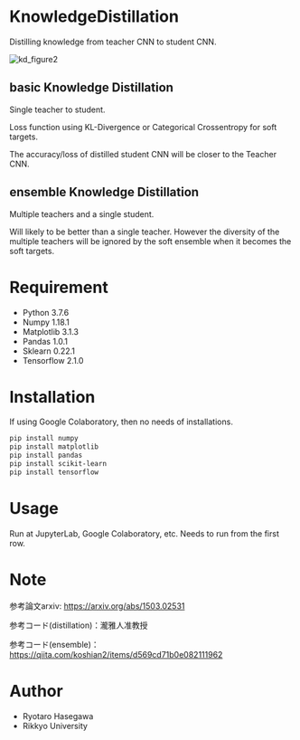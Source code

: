 # KnowledgeDistillation
 
Distilling knowledge from teacher CNN to student CNN.

![kd_figure2](https://user-images.githubusercontent.com/65751048/129522599-0a34fcbc-1a21-4a62-ba16-98f60f346da8.png)
 
## basic Knowledge Distillation
Single teacher to student.

Loss function using KL-Divergence or Categorical Crossentropy for soft targets.

The accuracy/loss of distilled student CNN will be closer to the Teacher CNN.

## ensemble Knowledge Distillation
Multiple teachers and a single student.

Will likely to be better than a single teacher. However the diversity of the multiple teachers will be ignored by the soft ensemble when it becomes the soft targets.

 
# Requirement
 
* Python 3.7.6
* Numpy 1.18.1
* Matplotlib 3.1.3
* Pandas 1.0.1
* Sklearn 0.22.1
* Tensorflow 2.1.0
 
# Installation
 
If using Google Colaboratory, then no needs of installations.
 
```bash
pip install numpy
pip install matplotlib
pip install pandas
pip install scikit-learn
pip install tensorflow
```
 
# Usage
 
Run at JupyterLab, Google Colaboratory, etc.
Needs to run from the first row.
 
# Note

参考論文arxiv: https://arxiv.org/abs/1503.02531

参考コード(distillation)：瀧雅人准教授

参考コード(ensemble)：https://qiita.com/koshian2/items/d569cd71b0e082111962
 
# Author
 
* Ryotaro Hasegawa
* Rikkyo University
 
